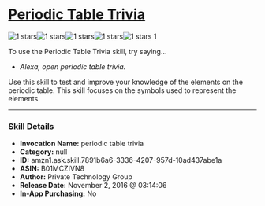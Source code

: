 # [Periodic Table Trivia](http://alexa.amazon.com/#skills/amzn1.ask.skill.7891b6a6-3336-4207-957d-10ad437abe1a)
![1 stars](../../images/ic_star_black_18dp_1x.png)![1 stars](../../images/ic_star_border_black_18dp_1x.png)![1 stars](../../images/ic_star_border_black_18dp_1x.png)![1 stars](../../images/ic_star_border_black_18dp_1x.png)![1 stars](../../images/ic_star_border_black_18dp_1x.png) 1

To use the Periodic Table Trivia skill, try saying...

* *Alexa, open periodic table trivia.*

Use this skill to test and improve your knowledge of the elements on the periodic table. This skill focuses on the symbols used to represent the elements.

***

### Skill Details

* **Invocation Name:** periodic table trivia
* **Category:** null
* **ID:** amzn1.ask.skill.7891b6a6-3336-4207-957d-10ad437abe1a
* **ASIN:** B01MCZIVN8
* **Author:** Private Technology Group
* **Release Date:** November 2, 2016 @ 03:14:06
* **In-App Purchasing:** No
